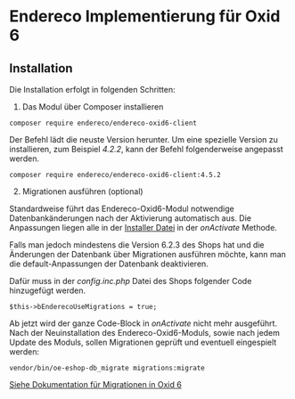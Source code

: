 # Endereco Implementierung für Oxid 6

## Installation

Die Installation erfolgt in folgenden Schritten:

1. Das Modul über Composer installieren

`composer require endereco/endereco-oxid6-client`

Der Befehl lädt die neuste Version herunter. Um eine spezielle Version zu installieren, zum Beispiel *4.2.2*, kann 
der Befehl folgenderweise angepasst werden.

`composer require endereco/endereco-oxid6-client:4.5.2`

2. Migrationen ausführen (optional)

Standardweise führt das Endereco-Oxid6-Modul notwendige Datenbankänderungen nach der Aktivierung automatisch aus. Die 
Anpassungen liegen alle in der [Installer Datei](./Installer/Installer.php) in der *onActivate* Methode.

Falls man jedoch mindestens die Version 6.2.3 des Shops hat und die Änderungen der Datenbank über Migrationen 
ausführen möchte, kann man die default-Anpassungen der Datenbank deaktivieren.

Dafür muss in der *config.inc.php* Datei des Shops folgender Code hinzugefügt werden.

`$this->bEnderecoUseMigrations = true;`

Ab jetzt wird der ganze Code-Block in *onActivate* nicht mehr ausgeführt. Nach der Neuinstallation des Endereco-Oxid6-Moduls, 
sowie nach jedem Update des Moduls, sollen Migrationen geprüft und eventuell eingespielt werden:

`vendor/bin/oe-eshop-db_migrate migrations:migrate`

[Siehe Dokumentation für Migrationen in Oxid 6](https://docs.oxid-esales.com/developer/en/6.2/development/tell_me_about/migrations.html#module-migrations)

